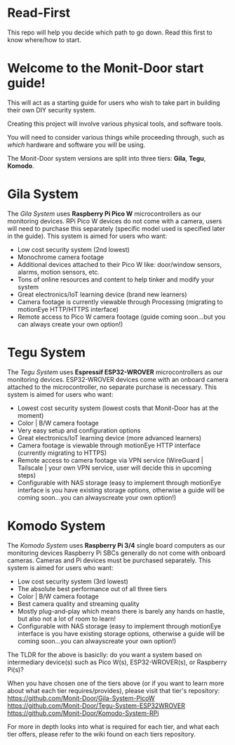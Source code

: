 # Read-First
This repo will help you decide which path to go down. Read this first to know where/how to start.

# Welcome to the Monit-Door start guide!

This will act as a starting guide for users who wish to take part in building their own DIY security system.

Creating this project will involve various physical tools, and software tools.

You will need to consider various things while proceeding through, such as *which* hardware and software you will be using.

The Monit-Door system versions are split into three tiers: **Gila**, **Tegu**, **Komodo**.

# Gila System
The *Gila System* uses **Raspberry Pi Pico W** microcontrollers as our monitoring devices.
RPi Pico W devices do not come with a camera, users will need to purchase this separately (specific model used is specified later in the guide).
This system is aimed for users who want:
- Low cost security system (2nd lowest)
- Monochrome camera footage
- Additional devices attached to their Pico W like: door/window sensors, alarms, motion sensors, etc.
- Tons of online resources and content to help tinker and modify your system
- Great electronics/IoT learning device (brand new learners)
- Camera footage is currently viewable through Processing (migrating to motionEye HTTP/HTTPS interface)
- Remote access to Pico W camera footage (guide coming soon...but you can always create your own option!)

# Tegu System
The *Tegu System* uses **Espressif ESP32-WROVER** microcontrollers as our monitoring devices.
ESP32-WROVER devices come with an onboard camera attached to the microcontroller, no separate purchase is necessary.
This system is aimed for users who want:
- Lowest cost security system (lowest costs that Monit-Door has at the moment)
- Color | B/W camera footage
- Very easy setup and configuration options
- Great electronics/IoT learning device (more advanced learners)
- Camera footage is viewable through motionEye HTTP interface (currently migrating to HTTPS)
- Remote access to camera footage via VPN service (WireGuard | Tailscale | your own VPN service, user will decide this in upcoming steps)
- Configurable with NAS storage (easy to implement through motionEye interface is you have existing storage options, otherwise a guide will be coming soon...you can alwayscreate your own option!)

# Komodo System
The *Komodo System* uses **Raspberry Pi 3/4** single board computers as our monitoring devices
Raspberry Pi SBCs generally do not come with onboard cameras. Cameras and Pi devices must be purchased separately.
This system is aimed for users who want:
- Low cost security system (3rd lowest)
- The absolute best performance out of all three tiers
- Color | B/W camera footage
- Best camera quality and streaming quality
- Mostly plug-and-play which means there is barely any hands on hastle, but also not a lot of room to learn!
- Configurable with NAS storage (easy to implement through motionEye interface is you have existing storage options, otherwise a guide will be coming soon...you can alwayscreate your own option!)

The TLDR for the above is basiclly: do you want a system based on intermediary device(s) such as Pico W(s), ESP32-WROVER(s), or Raspberry Pi(s)?

When you have chosen one of the tiers above (or if you want to learn more about what each tier requires/provides), please visit that tier's repository:
https://github.com/Monit-Door/Gila-System-PicoW
https://github.com/Monit-Door/Tegu-System-ESP32WROVER
https://github.com/Monit-Door/Komodo-System-RPi

For more in depth looks into what is required for each tier, and what each tier offers, please refer to the wiki found on each tiers repository.
